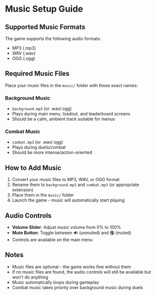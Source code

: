 # Music Setup Guide

## Supported Music Formats
The game supports the following audio formats:
- MP3 (.mp3)
- WAV (.wav) 
- OGG (.ogg)

## Required Music Files
Place your music files in the `music/` folder with these exact names:

### Background Music
- `background.mp3` (or .wav/.ogg)
- Plays during main menu, loadout, and leaderboard screens
- Should be a calm, ambient track suitable for menus

### Combat Music  
- `combat.mp3` (or .wav/.ogg)
- Plays during duels/combat
- Should be more intense/action-oriented

## How to Add Music
1. Convert your music files to MP3, WAV, or OGG format
2. Rename them to `background.mp3` and `combat.mp3` (or appropriate extension)
3. Place them in the `music/` folder
4. Launch the game - music will automatically start playing

## Audio Controls
- **Volume Slider**: Adjust music volume from 0% to 100%
- **Mute Button**: Toggle between 🔊 (unmuted) and 🔇 (muted)
- Controls are available on the main menu

## Notes
- Music files are optional - the game works fine without them
- If no music files are found, the audio controls will still be available but won't do anything
- Music automatically loops during gameplay
- Combat music takes priority over background music during duels






